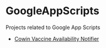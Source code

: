 # GoogleAppScripts
Projects related to Google App Scripts

<ul>
  <li>
    <a href="https://github.com/vijaykumaringle/GoogleAppScripts">Cowin Vaccine Availability Notifier</a>
  </li>
</ul>
